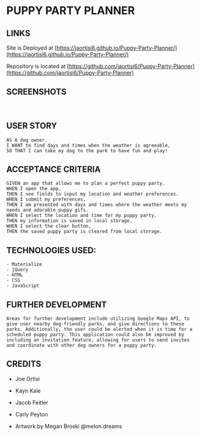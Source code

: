 # PUPPY PARTY PLANNER

## LINKS

Site is Deployed at [https://jaortisi6.github.io/Puppy-Party-Planner/](https://jaortisi6.github.io/Puppy-Party-Planner/)

Repository is located at [https://github.com/jaortisi6/Puppy-Party-Planner](https://github.com/jaortisi6/Puppy-Party-Planner)

## SCREENSHOTS

<img src = "">
<img src = "">
<img src = "">
<img src = "">
<img src = "">

## USER STORY

```
AS A dog owner.
I WANT to find days and times when the weather is agreeable,
SO THAT I can take my dog to the park to have fun and play!
```

## ACCEPTANCE CRITERIA

```
GIVEN an app that allows me to plan a perfect puppy party.
WHEN I open the app,
THEN I see fields to input my location and weather preferences.
WHEN I submit my preferences,
THEN I am presented with days and times where the weather meets my needs and adorable puppy gifs.
WHEN I select the location and time for my puppy party,
THEN my information is saved in local storage.
WHEN I select the clear button,
THEN the saved puppy party is cleared from local storage.
```

## TECHNOLOGIES USED:

```
- Materialize
- jQuery
- HTML
- CSS
- JavaScript
```

## FURTHER DEVELOPMENT

```
Areas for further development include utilizing Google Maps API, to give user nearby dog-friendly parks, and give directions to these parks. Additionally, the user could be alerted when it is time for a scheduled puppy party. This application could also be improved by including an invitation feature, allowing for users to send invites and coordinate with other dog owners for a puppy party.
```

## CREDITS

- Joe Ortisi
- Kayn Kale
- Jacob Feitler
- Carly Peyton

- Artwork by Megan Broski @melon.dreams
